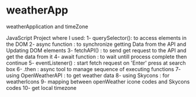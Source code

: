 # weatherApp
weatherApplication and timeZone

JavaScript Project
where I used:
1- querySelector(): to access elements in the DOM 
2- async function : to synchronize getting Data from the API and Updating DOM elements
3- fetchAPI() : to send get request to the API and get the data from it
4- await function : to wait untill process complete then continue
5- eventListener() : start fetch request on 'Enter' press at search box
6- .then : async tool to manage sequence of executing functions
7- using OpenWeatherAPI : to get weather data
8- using Skycons : for weatherIcons
9- mapping between openWeather icone codes and Skycons codes
10- get local timezone
